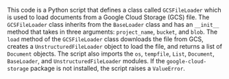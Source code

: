 This code is a Python script that defines a class called `GCSFileLoader` which is used to load documents from a Google Cloud Storage (GCS) file. The `GCSFileLoader` class inherits from the `BaseLoader` class and has an `__init__` method that takes in three arguments: `project_name`, `bucket`, and `blob`. The `load` method of the `GCSFileLoader` class downloads the file from GCS, creates a `UnstructuredFileLoader` object to load the file, and returns a list of `Document` objects. The script also imports the `os`, `tempfile`, `List`, `Document`, `BaseLoader`, and `UnstructuredFileLoader` modules. If the `google-cloud-storage` package is not installed, the script raises a `ValueError`.

